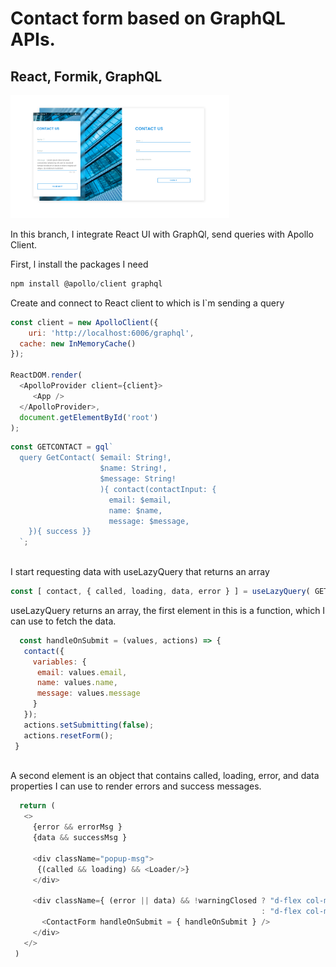 <h1>Contact form based on GraphQL APIs.</h1>
<h2>React, Formik, GraphQL</h2>
<img src='ui.png' width="350" title="description">
<p>In this branch, I integrate React UI with GraphQl,  send queries with Apollo Client.</p>
<p>First, l install the packages I need</p>

```javaScript
npm install @apollo/client graphql

```

<p>Create and connect to React client to which is I`m sending a query</p>

```javaScript
const client = new ApolloClient({
	uri: 'http://localhost:6006/graphql',
  cache: new InMemoryCache()
});

ReactDOM.render(
  <ApolloProvider client={client}>
     <App />
  </ApolloProvider>,
  document.getElementById('root')
);

```

```javaScript
const GETCONTACT = gql`
  query GetContact( $email: String!, 
                    $name: String!,
                    $message: String!
                    ){ contact(contactInput: { 
                      email: $email, 
                      name: $name, 
                      message: $message,
    }){ success }}            
  `;
  
  ```
  
  <p>I start requesting data with useLazyQuery that returns an array</p>
  
  ```javaScript
  const [ contact, { called, loading, data, error } ] = useLazyQuery( GETCONTACT );
  
  ```
  
  <p>useLazyQuery returns an array, the first element in this is a function, which I can use to fetch the data.
  
 ```javaScript
   const handleOnSubmit = (values, actions) => {
    contact({
      variables: {
       email: values.email,
       name: values.name,
       message: values.message
      }
    });
    actions.setSubmitting(false);
    actions.resetForm();
  }
  
 ```
 
 <p>A second element is an object that contains called, loading, error, and data properties I can use to render errors and success messages.</p>
 
 ```javaScript
   return (
    <>
      {error && errorMsg }
      {data && successMsg }

      <div className="popup-msg">
       {(called && loading) && <Loader/>}
      </div>
      
      <div className={ (error || data) && !warningClosed ? "d-flex col-md-12 form-hided" 
                                                         : "d-flex col-md-12" }>
        <ContactForm handleOnSubmit = { handleOnSubmit } />               
      </div>
    </>
  )
  
  ```
  
 






